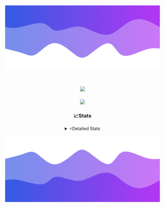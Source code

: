 ![Header](./header.png)
<div align="center">

<h1 align="center">
  <a href="https://git.io/typing-svg">
    <img src="https://readme-typing-svg.herokuapp.com/?lines=Hello,+There!+%F0%9F%91%8B;This+is+chicho.;Owner+on+Ocean;&center=true&size=25">
  </a>
</h1>
  
<p align="center">
  <img src="https://lanyard.cnrad.dev/api/852683595378196480" />
</p>

### 📈Stats
<details>
    <summary> ⚡Detailed Stats</summary>
    <br/>

<!--START_SECTION:waka-->
![Code Time](http://img.shields.io/badge/Code%20Time-485%20hrs%208%20mins-blue)

![Profile Views](http://img.shields.io/badge/Profile%20Views-5-blue)

**🐱 My GitHub Data** 

> 📦 43.7 kB Used in GitHub's Storage 
 > 
> 🏆 47 Contributions in the Year 2023
 > 
> 🚫 Not Opted to Hire
 > 
> 📜 12 Public Repositories 
 > 
> 🔑 7 Private Repositories 
 > 
**I'm a Night 🦉** 

```text
🌞 Morning                17 commits          █░░░░░░░░░░░░░░░░░░░░░░░░   04.93 % 
🌆 Daytime                37 commits          ███░░░░░░░░░░░░░░░░░░░░░░   10.72 % 
🌃 Evening                153 commits         ███████████░░░░░░░░░░░░░░   44.35 % 
🌙 Night                  138 commits         ██████████░░░░░░░░░░░░░░░   40.00 % 
```
📅 **I'm Most Productive on Tuesday** 

```text
Monday                   19 commits          █░░░░░░░░░░░░░░░░░░░░░░░░   05.51 % 
Tuesday                  101 commits         ███████░░░░░░░░░░░░░░░░░░   29.28 % 
Wednesday                62 commits          ████░░░░░░░░░░░░░░░░░░░░░   17.97 % 
Thursday                 45 commits          ███░░░░░░░░░░░░░░░░░░░░░░   13.04 % 
Friday                   36 commits          ███░░░░░░░░░░░░░░░░░░░░░░   10.43 % 
Saturday                 31 commits          ██░░░░░░░░░░░░░░░░░░░░░░░   08.99 % 
Sunday                   51 commits          ████░░░░░░░░░░░░░░░░░░░░░   14.78 % 
```


📊 **This Week I Spent My Time On** 

```text
🕑︎ Time Zone: America/Argentina/Buenos_Aires

💬 Programming Languages: 
HTML                     6 hrs 32 mins       ███████████░░░░░░░░░░░░░░   44.57 % 
Python                   5 hrs 43 mins       ██████████░░░░░░░░░░░░░░░   38.98 % 
JavaScript               2 hrs 20 mins       ████░░░░░░░░░░░░░░░░░░░░░   15.93 % 
YAML                     3 mins              ░░░░░░░░░░░░░░░░░░░░░░░░░   00.40 % 
Text                     0 secs              ░░░░░░░░░░░░░░░░░░░░░░░░░   00.09 % 

🔥 Editors: 
VS Code                  14 hrs 41 mins      █████████████████████████   100.00 % 

🐱‍💻 Projects: 
Unknown Project          7 hrs 41 mins       █████████████░░░░░░░░░░░░   52.33 % 
React                    3 hrs 49 mins       ███████░░░░░░░░░░░░░░░░░░   26.02 % 
Coder                    2 hrs 12 mins       ████░░░░░░░░░░░░░░░░░░░░░   14.98 % 
ocean-backend-v2         58 mins             ██░░░░░░░░░░░░░░░░░░░░░░░   06.67 % 

💻 Operating System: 
Windows                  14 hrs 41 mins      █████████████████████████   100.00 % 
```

**I Mostly Code in JavaScript** 

```text
JavaScript               9 repos             ████████░░░░░░░░░░░░░░░░░   32.14 % 
HTML                     4 repos             ████░░░░░░░░░░░░░░░░░░░░░   14.29 % 
CSS                      4 repos             ████░░░░░░░░░░░░░░░░░░░░░   14.29 % 
C#                       2 repos             ██░░░░░░░░░░░░░░░░░░░░░░░   07.14 % 
Batchfile                1 repo              █░░░░░░░░░░░░░░░░░░░░░░░░   03.57 % 
```




 Last Updated on 01/11/2023 20:13:07 UTC
<!--END_SECTION:waka-->
</details>

![Footer](./footer.png)
